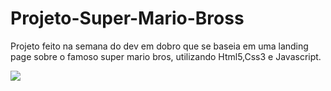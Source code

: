 # Projeto-Super-Mario-Bross
Projeto feito na semana do dev em dobro que se baseia em uma landing page sobre o famoso super mario bros, utilizando Html5,Css3 e Javascript.

<img src="https://user-images.githubusercontent.com/65944963/213904659-94f3f0f8-e4d4-4527-8a2e-f80b1256c028.png"/>

